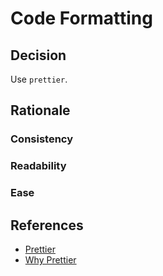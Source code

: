 # Code Formatting

## Decision

Use `prettier`.

## Rationale

### Consistency

### Readability

### Ease

## References

- [Prettier](https://prettier.io/)
- [Why Prettier](https://prettier.io/docs/en/why-prettier.html)
